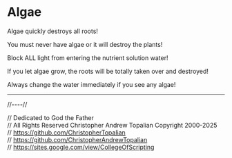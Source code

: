 # Algae

Algae quickly destroys all roots!

You must never have algae or it will destroy the plants!

Block ALL light from entering the nutrient solution water!

If you let algae grow, the roots will be totally taken over and destroyed!

Always change the water immediately if you see any algae!

---

//----//

// Dedicated to God the Father  
// All Rights Reserved Christopher Andrew Topalian Copyright 2000-2025  
// https://github.com/ChristopherTopalian  
// https://github.com/ChristopherAndrewTopalian  
// https://sites.google.com/view/CollegeOfScripting  


